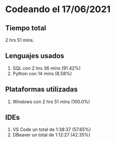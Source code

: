 # Codeando el 17/06/2021

## Tiempo total
2 hrs 51 mins.

## Lenguajes usados
1. SQL con 2 hrs 36 mins (91.42%)
1. Python con 14 mins (8.58%)

## Plataformas utilizadas
1. Windows con 2 hrs 51 mins (100.0%)

## IDEs
1. VS Code un total de 1:38:37 (57.65%)
1. DBeaver un total de 1:12:27 (42.35%)
